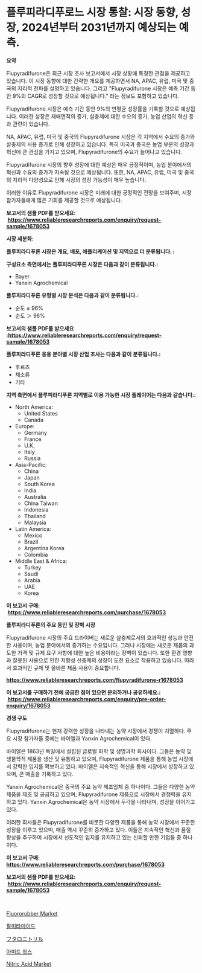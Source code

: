 <p><h1>플루피라디푸로느 시장 통찰: 시장 동향, 성장, 2024년부터 2031년까지 예상되는 예측.</h1></p><p><strong>요약</strong></p>
<p><p>Flupyradifurone은 최근 시장 조사 보고서에서 시장 상황에 특정한 관점을 제공하고 있습니다. 이 시장 동향에 대한 간략한 개요를 제공하면서 NA, APAC, 유럽, 미국 및 중국의 지리적 전파를 설명하고 있습니다. 그리고 "Flupyradifurone 시장은 예측 기간 동안 9%의 CAGR로 성장할 것으로 예상됩니다." 라는 정보도 포함하고 있습니다.</p><p>Flupyradifurone 시장은 예측 기간 동안 9%의 연평균 성장률을 기록할 것으로 예상됩니다. 이러한 성장은 재배면적의 증가, 살충제에 대한 수요의 증가, 농업 산업의 혁신 등과 관련이 있습니다.</p><p>NA, APAC, 유럽, 미국 및 중국의 Flupyradifurone 시장은 각 지역에서 수요의 증가와 살충제의 사용 증가로 인해 성장하고 있습니다. 특히 미국과 중국은 농업 부문의 성장과 혁신에 큰 관심을 가지고 있으며, Flupyradifurone의 수요가 늘어나고 있습니다.</p><p>Flupyradifurone 시장의 향후 성장에 대한 예상은 매우 긍정적이며, 농업 분야에서의 혁신과 수요의 증가가 지속될 것으로 예상됩니다. 또한, NA, APAC, 유럽, 미국 및 중국의 지리적 다양성으로 인해 시장의 성장 가능성이 매우 높습니다.</p><p>이러한 이유로 Flupyradifurone 시장은 미래에 대한 긍정적인 전망을 보여주며, 시장 참가자들에게 많은 기회를 제공할 것으로 예상됩니다.</p></p>
<p><strong>보고서의 샘플 PDF를 받으세요: &nbsp;<a href="https://www.reliableresearchreports.com/enquiry/request-sample/1678053">https://www.reliableresearchreports.com/enquiry/request-sample/1678053</a></strong></p>
<p><strong>시장 세분화:</strong></p>
<p><strong> 플루피라디푸론 시장은 개요, 배포, 애플리케이션 및 지역으로 더 분류됩니다. :</strong></p>
<p><strong>구성요소 측면에서는 플루피라디푸론 시장은 다음과 같이 분류됩니다.:</strong></p>
<p><ul><li>Bayer</li><li>Yanxin Agrochemical</li></ul></p>
<p><strong> 플루피라디푸론 유형별 시장 분석은 다음과 같이 분류됩니다.:</strong></p>
<p><ul><li>순도 ≤ 96%</li><li>순도 ＞ 96%</li></ul></p>
<p><strong>보고서의 샘플 PDF를 받으세요 :<a href="https://www.reliableresearchreports.com/enquiry/request-sample/1678053">https://www.reliableresearchreports.com/enquiry/request-sample/1678053</a></strong></p>
<p><strong> 플루피라디푸론 응용 분야별 시장 산업 조사는 다음과 같이 분류됩니다.:</strong></p>
<p><ul><li>후르츠</li><li>채소류</li><li>기타</li></ul></p>
<p><strong>지역 측면에서 플루피라디푸론 지역별로 이용 가능한 시장 플레이어는 다음과 같습니다.:</strong></p>
<p><ul>
    <li>
        North America:
        <ul>
            <li>United States</li>
            <li>Canada</li>
        </ul>
    </li>
    <li>
        Europe:
        <ul>
            <li>Germany</li>
            <li>France</li>
            <li>U.K.</li>
            <li>Italy</li>
            <li>Russia</li>
        </ul>
    </li>
    <li>
        Asia-Pacific:
        <ul>
            <li>China</li>
            <li>Japan</li>
            <li>South Korea</li>
            <li>India</li>
            <li>Australia</li>
            <li>China Taiwan</li>
            <li>Indonesia</li>
            <li>Thailand</li>
            <li>Malaysia</li>
        </ul>
    </li>
    <li>
        Latin America:
        <ul>
            <li>Mexico</li>
            <li>Brazil</li>
            <li>Argentina Korea</li>
            <li>Colombia</li>
        </ul>
    </li>
    <li>
        Middle East & Africa:
        <ul>
            <li>Turkey</li>
            <li>Saudi</li>
            <li>Arabia</li>
            <li>UAE</li>
            <li>Korea</li>
        </ul>
    </li>
    </ul></p>
<p><strong>이 보고서 구매: &nbsp;<a href="https://www.reliableresearchreports.com/purchase/1678053">https://www.reliableresearchreports.com/purchase/1678053</a></strong></p>
<p><strong>플루피라디푸론의 주요 동인 및 장벽 시장</strong></p>
<p><p>Flupyradifurone 시장의 주요 드라이버는 새로운 살충제로서의 효과적인 성능과 안전한 사용이며, 농업 분야에서의 증가하는 수요입니다. 그러나 시장에는 새로운 제품의 과도한 가격 및 규제 요구 사항에 대한 높은 비용이라는 장벽이 있습니다. 또한 환경 영향과 잘못된 사용으로 인한 저항성 산충제의 성장이 도전 요소로 작용하고 있습니다. 따라서 효과적인 규제 및 올바른 제품 사용이 중요합니다.</p></p>
<p><strong><a href="https://www.reliableresearchreports.com/flupyradifurone-r1678053">https://www.reliableresearchreports.com/flupyradifurone-r1678053</a></strong></p>
<p><strong>이 보고서를 구매하기 전에 궁금한 점이 있으면 문의하거나 공유하세요.: &nbsp;<a href="https://www.reliableresearchreports.com/enquiry/pre-order-enquiry/1678053">https://www.reliableresearchreports.com/enquiry/pre-order-enquiry/1678053</a></strong></p>
<p><strong>경쟁 구도</strong></p>
<p><p>Flupyradifurone는 현재 강력한 성장을 나타내는 농약 시장에서 경쟁이 치열하다. 주요 시장 참가자들 중에는 바이엘과 Yanxin Agrochemical이 있다.</p><p>바이엘은 1863년 독일에서 설립된 글로벌 화학 및 생명과학 회사이다. 그들은 농약 및 생물학적 제품을 생산 및 유통하고 있으며, Flupyradifurone 제품을 통해 농업 시장에서 강력한 입지를 확보하고 있다. 바이엘은 지속적인 혁신을 통해 시장에서 성장하고 있으며, 큰 매출을 기록하고 있다.</p><p>Yanxin Agrochemical은 중국의 주요 농약 제조업체 중 하나이다. 그들은 다양한 농약 제품을 제조 및 공급하고 있으며, Flupyradifurone 제품으로 시장에서 경쟁력을 유지하고 있다. Yanxin Agrochemical은 농약 시장에서 두각을 나타내며, 성장을 이어가고 있다.</p><p>이러한 회사들은 Flupyradifurone를 비롯한 다양한 제품을 통해 농약 시장에서 꾸준한 성장을 이루고 있으며, 매출 역시 꾸준히 증가하고 있다. 이들은 지속적인 혁신과 품질 향상을 추구하여 시장에서 선도적인 입지를 유지하고 있는 신뢰할 만한 기업들 중 하나이다.</p></p>
<p><strong>이 보고서 구매: &nbsp; <a href="https://www.reliableresearchreports.com/purchase/1678053">https://www.reliableresearchreports.com/purchase/1678053</a></strong></p>
<p><strong>보고서의 샘플 PDF를 받으세요: &nbsp;<a href="https://www.reliableresearchreports.com/enquiry/request-sample/1678053">https://www.reliableresearchreports.com/enquiry/request-sample/1678053</a></strong><strong></strong></p>
<p>&nbsp;</p>
<p><p><a href="https://issuu.com/reportprime-2/docs/fluororubber-market-size-2030.pptx">Fluororubber Market</a></p><p><a href="https://github.com/vs019sa3m8x/Market-Research-Report-List-1/blob/main/929683018562.md">팔미타마이드</a></p><p><a href="https://github.com/DonaldShaw1965/Market-Research-Report-List-1/blob/main/410248620281.md">フタロニトリル</a></p><p><a href="https://github.com/lzrvbyqzftro57/Market-Research-Report-List-1/blob/main/880492918561.md">아미드 왁스</a></p><p><a href="https://issuu.com/reportprime-2/docs/nitric-acid-market-size-2030.pptx">Nitric Acid Market</a></p></p>